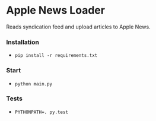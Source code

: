 # Apple News Loader
Reads syndication feed and upload articles to Apple News.

### Installation
- `pip install -r requirements.txt`

### Start
- `python main.py`

### Tests
- `PYTHONPATH=. py.test`
